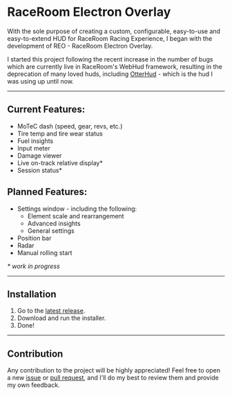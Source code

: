 # RaceRoom Electron Overlay
With the sole purpose of creating a custom, configurable, easy-to-use and easy-to-extend HUD for RaceRoom Racing Experience, I began with the development of REO - RaceRoom Electron Overlay.

I started this project following the recent increase in the number of bugs which are currently live in RaceRoom's WebHud framework, resulting in the deprecation of many loved huds, including [OtterHud](https://forum.kw-studios.com/index.php?threads/otterhud-a-custom-webhud-with-additional-features.13152/) - which is the hud I was using up until now.

---

## Current Features:
 - MoTeC dash (speed, gear, revs, etc.)
 - Tire temp and tire wear status
 - Fuel insights
 - Input meter
 - Damage viewer
 - Live on-track relative display*
 - Session status*

## Planned Features:
 - Settings window - including the following:
    - Element scale and rearrangement
    - Advanced insights
    - General settings
 - Position bar
 - Radar
 - Manual rolling start

_\* work in progress_

---

## Installation
1. Go to the [latest release](https://github.com/Yuvix25/R3E-Electron-Overlay/releases/latest).
2. Download and run the installer.
3. Done!

---

## Contribution
Any contribution to the project will be highly appreciated! Feel free to open a new [issue](https://github.com/Yuvix25/R3E-Electron-Overlay/issues/new/choose) or [pull request](https://github.com/Yuvix25/R3E-Electron-Overlay/compare), and I'll do my best to review them and provide my own feedback.
